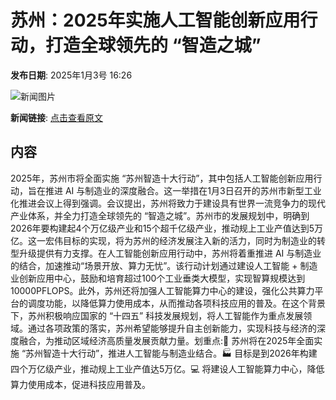 # 苏州：​2025年实施人工智能创新应用行动，打造全球领先的 “智造之城”

**发布日期**: 2025年1月3号 16:26

![新闻图片](https://pic.chinaz.com/picmap/thumb/202305301503482001_2.jpg)

**新闻链接**: [点击查看原文](https://www.aibase.com/zh/news/14460)

## 内容

2025年，苏州市将全面实施 “苏州智造十大行动”，其中包括人工智能创新应用行动，旨在推进 AI 与制造业的深度融合。这一举措在1月3日召开的苏州市新型工业化推进会议上得到强调。会议提出，苏州将致力于建设具有世界一流竞争力的现代产业体系，并全力打造全球领先的 “智造之城”。苏州市的发展规划中，明确到2026年要构建起4个万亿级产业和15个超千亿级产业，推动规上工业产值达到5万亿。这一宏伟目标的实现，将为苏州的经济发展注入新的活力，同时为制造业的转型升级提供有力支撑。在人工智能创新应用行动中，苏州将着重推进 AI 与制造业的结合，加速推动“场景开放、算力无忧”。该行动计划通过建设人工智能 + 制造业创新应用中心，鼓励和培育超过100个工业垂类大模型，实现智算规模达到10000PFLOPS。此外，苏州还将加强人工智能算力中心的建设，强化公共算力平台的调度功能，以降低算力使用成本，从而推动各项科技应用的普及。在这个背景下，苏州积极响应国家的 “十四五” 科技发展规划，将人工智能作为重点发展领域。通过各项政策的落实，苏州希望能够提升自主创新能力，实现科技与经济的深度融合，为推动区域经济高质量发展贡献力量。划重点:🌟 苏州将在2025年全面实施 “苏州智造十大行动”，推进人工智能与制造业结合。🏭 目标是到2026年构建四个万亿级产业，推动规上工业产值达5万亿。💻 将建设人工智能算力中心，降低算力使用成本，促进科技应用普及。
